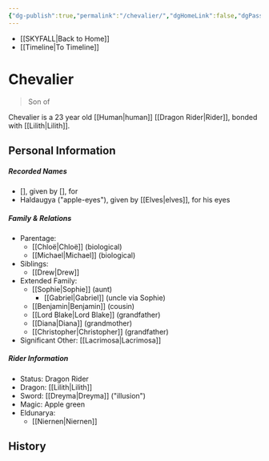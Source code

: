 ```yaml
---
{"dg-publish":true,"permalink":"/chevalier/","dgHomeLink":false,"dgPassFrontmatter":false}
---
```


- [[SKYFALL|Back to Home]]
- [[Timeline|To Timeline]]

# Chevalier 
>Son of

Chevalier is a 23 year old [[Human|human]] [[Dragon Rider|Rider]], bonded with [[Lilith|Lilith]]. 

## Personal Information

##### Recorded Names
- [], given by [], for 
- Haldaugya ("apple-eyes"), given by [[Elves|elves]], for his eyes

##### Family & Relations
- Parentage:
	- [[Chloë|Chloë]] (biological)
	- [[Michael|Michael]] (biological)
- Siblings:
	- [[Drew|Drew]]
- Extended Family:
	- [[Sophie|Sophie]] (aunt)
		- [[Gabriel|Gabriel]] (uncle via Sophie)
	- [[Benjamin|Benjamin]] (cousin)
	- [[Lord Blake|Lord Blake]] (grandfather)
	- [[Diana|Diana]] (grandmother)
	- [[Christopher|Christopher]] (grandfather)
- Significant Other: [[Lacrimosa|Lacrimosa]]

##### Rider Information
- Status: Dragon Rider
- Dragon: [[Lilith|Lilith]]
- Sword: [[Dreyma|Dreyma]] ("illusion")
- Magic: Apple green
- Eldunarya:
	- [[Niernen|Niernen]]

## History
